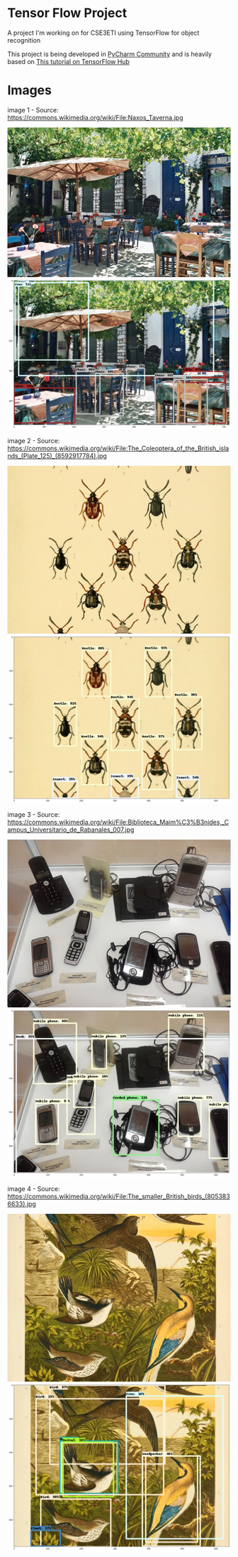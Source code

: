 # Tensor Flow Project

A project I'm working on for CSE3ETI using TensorFlow for object recognition

This project is being developed in [PyCharm Community](https://www.jetbrains.com/pycharm/) and is heavily based on [This tutorial on TensorFlow Hub](https://www.tensorflow.org/hub/tutorials/object_detection)

# Images

image 1 - Source: https://commons.wikimedia.org/wiki/File:Naxos_Taverna.jpg

![](images/image1.jpg)
![](images/tfimage1.jpg)

image 2 - Source: https://commons.wikimedia.org/wiki/File:The_Coleoptera_of_the_British_islands_(Plate_125)_(8592917784).jpg

![](images/image2.jpg)
![](images/tfimage2.jpg)

image 3 - Source: https://commons.wikimedia.org/wiki/File:Biblioteca_Maim%C3%B3nides,_Campus_Universitario_de_Rabanales_007.jpg

![](images/image3.jpg)
![](images/tfimage3.jpg)

image 4 - Source: https://commons.wikimedia.org/wiki/File:The_smaller_British_birds_(8053836633).jpg

![](images/image4.jpg)
![](images/tfimage4.jpg)
